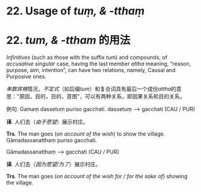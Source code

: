 # **22. Usage of** *tuṃ, & -tthaṃ* 
# 22. *tum, & -ttham* **的用法** 

 
*Infinitives* (such as those with the suffix *tum*) and compounds, of *accusative 
singular* case, having the last member *attha* meaning, “reason, purpose, aim, intention”, 
can have two relations, namely, Causal and Purposive ones. 

*单数宾格*情况，*不定式*（如后缀*tum*）和复合词具有最后一个成份*attha*的意思："原因，目的，目的，意图"，可以有两种关系，即因果关系和目的关系。

 例句. Gamaṃ dassetuṃ puriso gacchati. 
 dassetuṃ --> gacchati (CAU / PUR) 

**译**. 人们去（*由于愿望*）展示村庄。 
 
 **Trs**. The man goes (*on account of the wish*) to show the village. 
 Gāmadassanatthaṃ puriso gacchati. 
 
Gāmadassanatthaṃ --> gacchati (CAU / PUR) 

 **译**. 人们去（*因为愿望/为了*）展示村庄。
 
 **Trs**. The man goes (*on account of the wish for / for the sake of*) showing the village. 